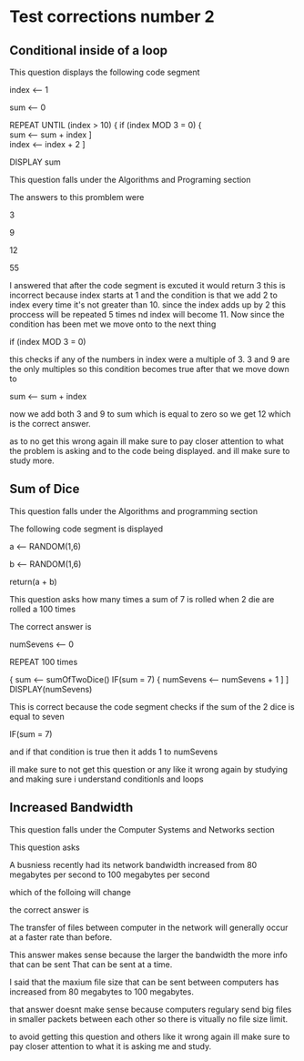 # Test corrections number 2

## Conditional inside of a loop 

This question displays the following code segment 

index <-- 1

sum <-- 0

REPEAT UNTIL (index > 10)
{
  if (index MOD 3 = 0)
 {    
   sum <-- sum + index
  ]   
  index <-- index + 2
]

DISPLAY sum 

This question falls under the Algorithms and Programing section

The answers to this promblem were 

3

9

12

55

I answered that after the code segment is excuted it would return 3 this is incorrect because index starts at 1 and the condition is that we add 2 to index every time it's not greater than 10. since the index adds up by 2 this proccess will be repeated 5 times nd index will become 11. Now since the condition has been met we move onto to the next thing 

if (index MOD 3 = 0)

this checks if any of the numbers in index were a multiple of 3. 3 and 9 are the only multiples so this condition becomes true after that we move down to 

sum <-- sum + index 

now we add both 3 and 9 to sum which is equal to zero so we get 12 which is the correct answer. 

as to no get this wrong again ill make sure to pay closer attention to what the problem is asking and to the code being displayed. and ill make sure to study more.

## Sum of Dice

This question falls under the Algorithms and programming section

The following code segment is displayed 

a <-- RANDOM(1,6)

b <-- RANDOM(1,6)

return(a + b)

This question asks how many times a sum of 7 is rolled when 2 die are rolled a 100 times 

The correct answer is 

numSevens <-- 0

REPEAT 100 times 

{
   sum <-- sumOfTwoDice()
   IF(sum = 7)
   {
      numSevens <-- numSevens + 1
   ]
]
DISPLAY(numSevens)

This is correct because the code segment checks if the sum of the 2 dice is equal to seven 

IF(sum = 7)

and if that condition is true then it adds 1 to numSevens 

ill make sure to not get this question or any like it wrong again by studying and making sure i understand conditionls and loops 

## Increased Bandwidth 

This question falls under the Computer Systems and Networks section

This question asks 

A busniess recently had its network bandwidth increased from 80 megabytes per second to 100 megabytes per second 

which of the folloing will change 

the correct answer is 

The transfer of files between computer in the network will generally occur at a faster rate than before.

This answer makes sense because the larger the bandwidth the more info that can be sent That can be sent at a time.

I said that the maxium file size that can be sent between computers has increased from 80 megabytes to 100 megabytes.

that answer doesnt make sense because computers regulary send big files in smaller packets between each other so there is vitually no file size limit.

to avoid getting this question and others like it wrong again ill make sure to pay closer attention to what it is asking me and study.
